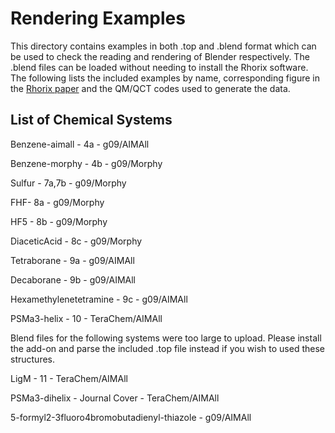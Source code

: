 # Rendering Examples

This directory contains examples in both .top and .blend format which can be used to check the reading and rendering of Blender respectively.
The .blend files can be loaded without needing to install the Rhorix software.
The following lists the included examples by name, corresponding figure in the [Rhorix paper](https://www.researchgate.net/publication/319407440_Rhorix_An_interface_between_quantum_chemical_topology_and_the_3D_graphics_program_f) and the QM/QCT codes used to generate the data.

## List of Chemical Systems

Benzene-aimall - 4a - g09/AIMAll

Benzene-morphy - 4b - g09/Morphy

Sulfur - 7a,7b - g09/Morphy

FHF- 8a - g09/Morphy

HF5 - 8b - g09/Morphy

DiaceticAcid - 8c - g09/Morphy

Tetraborane - 9a - g09/AIMAll

Decaborane - 9b - g09/AIMAll

Hexamethylenetetramine - 9c - g09/AIMAll

PSMa3-helix - 10 - TeraChem/AIMAll

Blend files for the following systems were too large to upload. Please install the add-on and parse the included .top file instead if you wish to used these structures.

LigM - 11 - TeraChem/AIMAll

PSMa3-dihelix - Journal Cover - TeraChem/AIMAll

5-formyl2-3fluoro4bromobutadienyl-thiazole - g09/AIMAll


